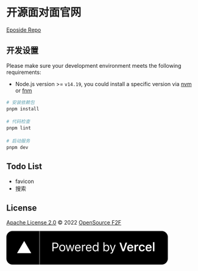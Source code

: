 # 开源面对面官网

[Eposide Repo](https://github.com/opensource-f2f/episode)

## 开发设置

Please make sure your development environment meets the following requirements:

- Node.js version >= `v14.19`, you could install a specific version via [nvm](https://github.com/nvm-sh/nvm) or [fnm](https://fnm.vercel.app/)

```bash
# 安装依赖包
pnpm install

# 代码检查
pnpm lint

# 启动服务
pnpm dev
```

## Todo List

- favicon
- 搜索

## License

[Apache License 2.0](./LICENSE) © 2022 [OpenSource F2F](https://github.com/opensource-f2f)

<a href="https://vercel.com/?utm_source=open-source-f2f&utm_campaign=oss">
  <img src="./public/static/powered-by-vercel.svg" />
</a>
